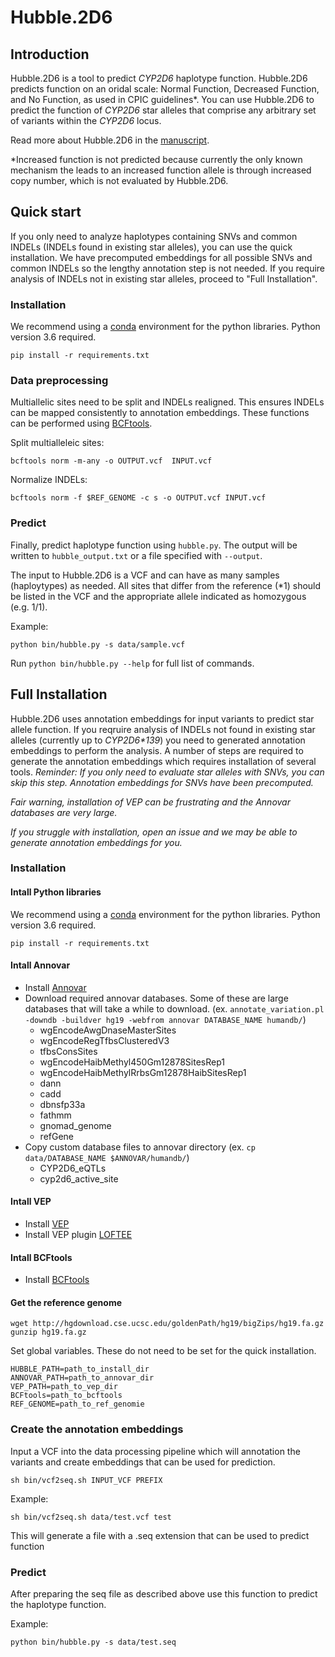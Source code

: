 # Hubble.2D6

## Introduction

Hubble.2D6 is a tool to predict *CYP2D6* haplotype function.  Hubble.2D6 predicts function on an oridal scale: Normal Function, Decreased Function, and No Function, as used in CPIC guidelines\*.  You can use Hubble.2D6 to predict the function of *CYP2D6* star alleles that comprise any arbitrary set of variants within the *CYP2D6* locus.

Read more about Hubble.2D6 in the [manuscript](https://www.biorxiv.org/content/10.1101/684357v2.abstract).

\*Increased function is not predicted because currently the only known mechanism the leads to an increased function allele is through increased copy number, which is not evaluated by Hubble.2D6.  


## Quick start
If you only need to analyze haplotypes containing SNVs and common INDELs (INDELs found in existing star alleles), you can use the quick installation.  We have precomputed embeddings for all possible SNVs and common INDELs so the lengthy annotation step is not needed. If you require analysis of INDELs not in existing star alleles, proceed to "Full Installation".

### Installation

We recommend using a [conda](https://docs.conda.io/en/latest/) environment for the python libraries. Python version 3.6 required.

```pip install -r requirements.txt```

### Data preprocessing

Multiallelic sites need to be split and INDELs realigned. This ensures INDELs can be mapped consistently to annotation embeddings. These functions can be performed using [BCFtools](http://samtools.github.io/bcftools/bcftools.html).

Split multialleleic sites:
```
bcftools norm -m-any -o OUTPUT.vcf  INPUT.vcf
```

Normalize INDELs:
```
bcftools norm -f $REF_GENOME -c s -o OUTPUT.vcf INPUT.vcf
```


### Predict

Finally, predict haplotype function using `hubble.py`.  The output will be written to `hubble_output.txt` or a file specified with `--output`. 

The input to Hubble.2D6 is a VCF and can have as many samples (haploytypes) as needed.  All sites that differ from the reference (*1) should be listed in the VCF and the appropriate allele indicated as homozygous (e.g. 1/1). 

Example:
```
python bin/hubble.py -s data/sample.vcf
```

Run `python bin/hubble.py --help` for full list of commands.



## Full Installation
Hubble.2D6 uses annotation embeddings for input variants to predict star allele function.  If you reqruire analysis of INDELs not found in existing star alleles (currently up to *CYP2D6\*139*) you need to generated annotation embeddings to perform the analysis. A number of steps are required to generate the annotation embeddings which requires installation of several tools.  *Reminder: If you only need to evaluate star alleles with SNVs, you can skip this step.  Annotation embeddings for SNVs have been precomputed.*

_Fair warning, installation of VEP can be frustrating and the Annovar databases are very large._

_If you struggle with installation, open an issue and we may be able to generate annotation embeddings for you._

### Installation

#### Intall Python libraries
We recommend using a [conda](https://docs.conda.io/en/latest/) environment for the python libraries. Python version 3.6 required.

```
pip install -r requirements.txt
```

#### Intall Annovar
* Install [Annovar](https://annovar.openbioinformatics.org/en/latest/)
* Download required annovar databases.  Some of these are large databases that will take a while to download.  (ex. `annotate_variation.pl -downdb -buildver hg19 -webfrom annovar DATABASE_NAME humandb/`)
    * wgEncodeAwgDnaseMasterSites
    * wgEncodeRegTfbsClusteredV3
    * tfbsConsSites
    * wgEncodeHaibMethyl450Gm12878SitesRep1
    * wgEncodeHaibMethylRrbsGm12878HaibSitesRep1
    * dann
    * cadd
    * dbnsfp33a
    * fathmm
    * gnomad_genome
    * refGene
* Copy custom database files to annovar directory (ex. `cp data/DATABASE_NAME $ANNOVAR/humandb/`)
    * CYP2D6_eQTLs
    * cyp2d6_active_site

#### Intall VEP
* Install [VEP](https://uswest.ensembl.org/info/docs/tools/vep/index.html)
* Install VEP plugin [LOFTEE](https://github.com/konradjk/loftee)

#### Intall BCFtools
* Install [BCFtools](http://samtools.github.io/bcftools/bcftools.html)

#### Get the reference genome

```
wget http://hgdownload.cse.ucsc.edu/goldenPath/hg19/bigZips/hg19.fa.gz
gunzip hg19.fa.gz
```

Set global variables.  These do not need to be set for the quick installation.

```
HUBBLE_PATH=path_to_install_dir
ANNOVAR_PATH=path_to_annovar_dir
VEP_PATH=path_to_vep_dir
BCFtools=path_to_bcftools
REF_GENOME=path_to_ref_genomie
```

### Create the annotation embeddings

Input a VCF into the data processing pipeline which will annotation the variants and create embeddings that can be used for prediction.

```
sh bin/vcf2seq.sh INPUT_VCF PREFIX
```

Example:
```
sh bin/vcf2seq.sh data/test.vcf test
```

This will generate a file with a .seq extension that can be used to predict function


### Predict

After preparing the seq file as described above use this function to predict the haplotype function.

Example:
```
python bin/hubble.py -s data/test.seq
```






